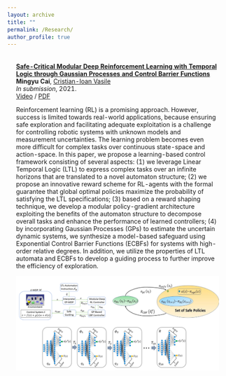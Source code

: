 ```yaml
---
layout: archive
title: ""
permalink: /Research/
author_profile: true
---
```


<table style="width:100%;border:0px;border-spacing:0px;border-collapse:separate;margin-right:auto;margin-left:auto;"><tbody>
     <tr>
         <td style="padding:20px;width:50%;vertical-align:middle">
           <a href="https://arxiv.org/abs/2109.02791">
               <papertitle><strong>Safe-Critical Modular Deep Reinforcement Learning with Temporal Logic through Gaussian Processes and Control Barrier Functions</strong></papertitle>
           </a>
           <br>
           <strong>Mingyu Cai</strong>,
           <a href="https://cristianvasile.com/">Cristian-Ioan Vasile</a>
           <br>
           <em>In submission</em>, 2021.
           <br>
           <a href="https://www.youtube.com/watch?v=fkCyAgx_FWM/">Video</a> /
           <a href="https://arxiv.org/abs/2109.02791">PDF</a>
           <p></p>
           <p>Reinforcement learning (RL) is a promising approach. However, success is limited towards real-world applications, because ensuring safe exploration and facilitating adequate exploitation is a challenge for controlling robotic systems with unknown models and measurement uncertainties. The learning problem becomes even more difficult for complex tasks over continuous state-space and action-space. In this paper, we propose a learning-based control framework consisting of several aspects: (1) we leverage Linear Temporal Logic (LTL) to express complex tasks over an infinite horizons that are translated to a novel automaton structure; (2) we propose an innovative reward scheme for RL-agents with the formal guarantee that global optimal policies maximize the probability of satisfying the LTL specifications; (3) based on a reward shaping technique, we develop a modular policy-gradient architecture exploiting the benefits of the automaton structure to decompose overall tasks and enhance the performance of learned controllers; (4) by incorporating Gaussian Processes (GPs) to estimate the uncertain dynamic systems, we synthesize a model-based safeguard using Exponential Control Barrier Functions (ECBFs) for systems with high-order relative degrees. In addition, we utilize the properties of LTL automata and ECBFs to develop a guiding process to further improve the efficiency of exploration. </p>
              <img src='/papers_files/Safety_Critical/Demo.png' width="780" align="middle">
    </td>
</tr>
